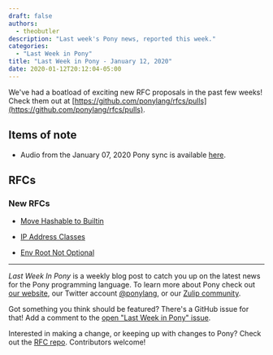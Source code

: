 ```yaml
---
draft: false
authors:
  - theobutler
description: "Last week's Pony news, reported this week."
categories:
  - "Last Week in Pony"
title: "Last Week in Pony - January 12, 2020"
date: 2020-01-12T20:12:04-05:00
---
```


We've had a boatload of exciting new RFC proposals in the past few weeks! Check them out at [https://github.com/ponylang/rfcs/pulls](https://github.com/ponylang/rfcs/pulls).

<!-- more -->

## Items of note

- Audio from the January 07, 2020 Pony sync is available [here](https://sync-recordings.ponylang.io/r/2020_01_07.m4a).

## RFCs

### New RFCs

- [Move Hashable to Builtin](https://github.com/ponylang/rfcs/pull/157)

- [IP Address Classes](https://github.com/ponylang/rfcs/pull/158)

- [Env Root Not Optional](https://github.com/ponylang/rfcs/pull/159)

---

_Last Week In Pony_ is a weekly blog post to catch you up on the latest news for the Pony programming language. To learn more about Pony check out [our website](https://ponylang.io), our Twitter account [@ponylang](https://twitter.com/ponylang), or our [Zulip community](https://ponylang.zulipchat.com).

Got something you think should be featured? There's a GitHub issue for that! Add a comment to the [open "Last Week in Pony" issue](https://github.com/ponylang/ponylang.github.io/issues?q=is%3Aissue+is%3Aopen+label%3Alast-week-in-pony).

Interested in making a change, or keeping up with changes to Pony? Check out the [RFC repo](https://github.com/ponylang/rfcs). Contributors welcome!

